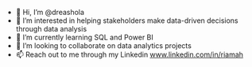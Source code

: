 - 👋 Hi, I’m @dreashola
- 👀 I’m interested in helping stakeholders make data-driven decisions through data analysis
- 🌱 I’m currently learning SQL and Power BI
- 💞️ I’m looking to collaborate on data analytics projects
- 📫 Reach out to me through my Linkedin www.linkedin.com/in/riamah

<!---
dreashola/dreashola is a ✨ special ✨ repository because its `README.md` (this file) appears on your GitHub profile.
You can click the Preview link to take a look at your changes.
--->
